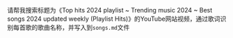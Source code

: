 请帮我搜索标题为《Top hits 2024 playlist ~ Trending music 2024 ~ Best songs 2024 updated weekly (Playlist Hits)》的YouTube网站视频，通过歌词识别每首歌的歌曲名称，并写入到`songs.md`文件